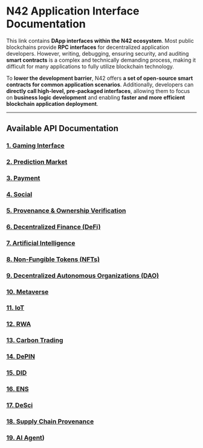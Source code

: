 # **N42 Application Interface Documentation**  

This link contains **DApp interfaces within the N42 ecosystem**. Most public blockchains provide **RPC interfaces** for decentralized application developers. However, writing, debugging, ensuring security, and auditing **smart contracts** is a complex and technically demanding process, making it difficult for many applications to fully utilize blockchain technology.  

To **lower the development barrier**, N42 offers **a set of open-source smart contracts for common application scenarios**. Additionally, developers can **directly call high-level, pre-packaged interfaces**, allowing them to focus on **business logic development** and enabling **faster and more efficient blockchain application deployment**.  

---

## **Available API Documentation**
### **[1. Gaming Interface](https://github.com/n42blockchain/Documentation/blob/main/gamefi.md)**
### **[2. Prediction Market](https://github.com/n42blockchain/Documentation/blob/main/Decentralized%20Prediction%20Market.md)**
### **[3. Payment](https://github.com/n42blockchain/Documentation/blob/main/payment.md)**
### **[4. Social](https://github.com/n42blockchain/Documentation/blob/main/social.md)**
### **[5. Provenance & Ownership Verification](https://github.com/n42blockchain/Documentation/blob/main/Provenance%20and%20Ownership%20Verification.md)**
### **[6. Decentralized Finance (DeFi)](https://github.com/n42blockchain/Documentation/blob/main/defi.md)**
### **[7. Artificial Intelligence](https://github.com/n42blockchain/Documentation/blob/main/AI.md)**
### **[8. Non-Fungible Tokens (NFTs)](https://github.com/n42blockchain/Documentation/blob/main/nft.md)**
### **[9. Decentralized Autonomous Organizations (DAO)](https://github.com/n42blockchain/Documentation/blob/main/dao.md)**  
### **[10. Metaverse](https://github.com/n42blockchain/Documentation/blob/main/metaverse.md)**  
### **[11. IoT](https://github.com/n42blockchain/Documentation/blob/main/iot.md)**  
### **[12. RWA](https://github.com/n42blockchain/Documentation/blob/main/rwa.md)**  
### **[13. Carbon Trading](https://github.com/n42blockchain/Documentation/blob/main/carbontrading.md)**  
### **[14. DePIN](https://github.com/n42blockchain/Documentation/blob/main/depin.md)**  
### **[15. DID](https://github.com/n42blockchain/Documentation/blob/main/did.md)**  
### **[16. ENS](https://github.com/n42blockchain/Documentation/blob/main/ens.md)**  
### **[17. DeSci](https://github.com/n42blockchain/Documentation/blob/main/desci.md)**  
### **[18. Supply Chain Provenance](https://github.com/n42blockchain/Documentation/blob/main/scp.md)**  
### **[19. AI Agent](https://github.com/n42blockchain/Documentation/blob/main/aiagent.md))**  

